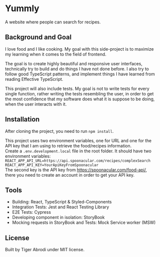 # Yummly

A website where people can search for recipes.

## Background and Goal

I love food and I like cooking. My goal with this side-project is to maximize my learning when it comes to the field of frontend.

The goal is to create highly beautiful and responsive user interfaces, technically try to build and do things I have not done before. I also try to follow good TypeScript patterns, and implement things I have learned from reading Effective TypeScript.

This project will also include tests. My goal is not to write tests for every single function, rather writing the tests resembling the user, in order to get the most confidence that my software does what it is suppose to be doing, when the user interacts with it.

## Installation

After cloning the project, you need to run `npm install`.

This project uses two environment variables, one for URL and one for the API key that I am using to retrieve the food/recipes information.
<br>
Create a `.env.development.local` file in the root folder.
It should have two environment variables:
<br>
`REACT_APP_API_URL=https://api.spoonacular.com/recipes/complexSearch`
<br>
`REACT_APP_API_KEY=YourApiKeyFromSpoonacular`
<br>
The second key is the API key from https://spoonacular.com/food-api/, there you need to create an account in order to get your API key.

## Tools

- Building: React, TypeScript & Styled-Components
- Integration Tests: Jest and React Testing Library
- E2E Tests: Cypress
- Developing component in isolation: StoryBook
- Mocking requests in StoryBook and Tests: Mock Service worker (MSW)

## License

Built by Tiger Abrodi under MIT license.

